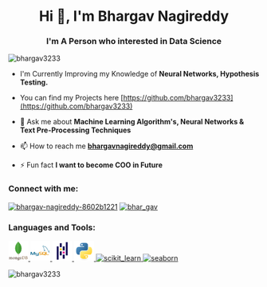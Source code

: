 <h1 align="center">Hi 👋, I'm Bhargav Nagireddy</h1>
<h3 align="center">I'm A Person who interested in Data Science</h3>

<p align="left"> <img src="https://komarev.com/ghpvc/?username=bhargav3233&label=Profile%20views&color=0e75b6&style=flat" alt="bhargav3233" /> </p>

- I'm Currently Improving my Knowledge of **Neural Networks, Hypothesis Testing.**

- You can find my Projects here [https://github.com/bhargav3233](https://github.com/bhargav3233)

- 💬 Ask me about **Machine Learning Algorithm's, Neural Networks & Text Pre-Processing Techniques**

- 📫 How to reach me **bhargavnagireddy@gmail.com**

- ⚡ Fun fact **I want to become COO in Future**

<h3 align="left">Connect with me:</h3>
<p align="left">
<a href="https://linkedin.com/in/bhargav-nagireddy-8602b1221" target="blank"><img align="center" src="https://raw.githubusercontent.com/rahuldkjain/github-profile-readme-generator/master/src/images/icons/Social/linked-in-alt.svg" alt="bhargav-nagireddy-8602b1221" height="30" width="40" /></a>
<a href="https://instagram.com/bhar_gav" target="blank"><img align="center" src="https://raw.githubusercontent.com/rahuldkjain/github-profile-readme-generator/master/src/images/icons/Social/instagram.svg" alt="bhar_gav" height="30" width="40" /></a>
</p>

<h3 align="left">Languages and Tools:</h3>
<p align="left"> <a href="https://www.mongodb.com/" target="_blank" rel="noreferrer"> <img src="https://raw.githubusercontent.com/devicons/devicon/master/icons/mongodb/mongodb-original-wordmark.svg" alt="mongodb" width="40" height="40"/> </a> <a href="https://www.mysql.com/" target="_blank" rel="noreferrer"> <img src="https://raw.githubusercontent.com/devicons/devicon/master/icons/mysql/mysql-original-wordmark.svg" alt="mysql" width="40" height="40"/> </a> <a href="https://pandas.pydata.org/" target="_blank" rel="noreferrer"> <img src="https://raw.githubusercontent.com/devicons/devicon/2ae2a900d2f041da66e950e4d48052658d850630/icons/pandas/pandas-original.svg" alt="pandas" width="40" height="40"/> </a> <a href="https://www.python.org" target="_blank" rel="noreferrer"> <img src="https://raw.githubusercontent.com/devicons/devicon/master/icons/python/python-original.svg" alt="python" width="40" height="40"/> </a> <a href="https://scikit-learn.org/" target="_blank" rel="noreferrer"> <img src="https://upload.wikimedia.org/wikipedia/commons/0/05/Scikit_learn_logo_small.svg" alt="scikit_learn" width="40" height="40"/> </a> <a href="https://seaborn.pydata.org/" target="_blank" rel="noreferrer"> <img src="https://seaborn.pydata.org/_images/logo-mark-lightbg.svg" alt="seaborn" width="40" height="40"/> </a> </p>

<p><img align="center" src="https://github-readme-stats.vercel.app/api/top-langs?username=bhargav3233&show_icons=true&locale=en&layout=compact" alt="bhargav3233" /></p>
